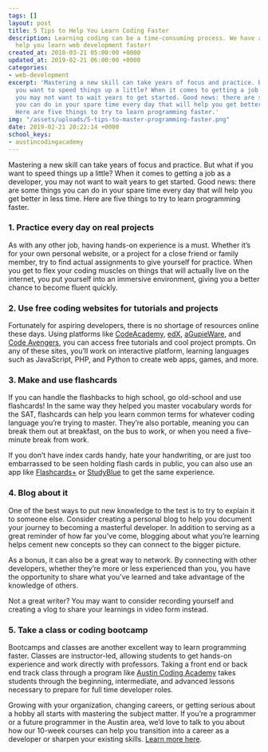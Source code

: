 ```yaml
---
tags: []
layout: post
title: 5 Tips to Help You Learn Coding Faster
description: Learning coding can be a time-consuming process. We have a few tips to
  help you learn web development faster!
created_at: 2018-03-21 05:00:00 +0000
updated_at: 2019-02-21 06:00:00 +0000
categories:
- web-development
excerpt: 'Mastering a new skill can take years of focus and practice. But what if
  you want to speed things up a little? When it comes to getting a job as a web developer,
  you may not want to wait years to get started. Good news: there are some things
  you can do in your spare time every day that will help you get better in less time.
  Here are five things to try to learn programming faster.'
img: "/assets/uploads/5-tips-to-master-programming-faster.png"
date: 2019-02-21 20:22:14 +0000
school_keys:
- austincodingacademy
---
```

Mastering a new skill can take years of focus and practice. But what if you want to speed things up a little? When it comes to getting a job as a developer, you may not want to wait years to get started. Good news: there are some things you can do in your spare time every day that will help you get better in less time. Here are five things to try to learn programming faster.

### 1. Practice every day on real projects

As with any other job, having hands-on experience is a must. Whether it’s for your own personal website, or a project for a close friend or family member, try to find actual assignments to give yourself for practice. When you get to flex your coding muscles on things that will actually live on the internet, you put yourself into an immersive environment, giving you a better chance to become fluent quickly.

### 2. Use free coding websites for tutorials and projects

Fortunately for aspiring developers, there is no shortage of resources online these days. Using platforms like [CodeAcademy](http://www.codecademy.com/), [edX](https://www.edx.org/), [aGupieWare](http://agupieware.com/), and [Code Avengers](http://www.codeavengers.com/), you can access free tutorials and cool project prompts. On any of these sites, you’ll work on interactive platform, learning languages such as JavaScript, PHP, and Python to create web apps, games, and more.

### 3. Make and use flashcards

If you can handle the flashbacks to high school, go old-school and use flashcards! In the same way they helped you master vocabulary words for the SAT, flashcards can help you learn common terms for whatever coding language you’re trying to master. They’re also portable, meaning you can break them out at breakfast, on the bus to work, or when you need a five-minute break from work.

If you don’t have index cards handy, hate your handwriting, or are just too embarrassed to be seen holding flash cards in public, you can also use an app like [Flashcards+](https://itunes.apple.com/us/app/flashcards+-by-chegg-free/id408490162?mt=8) or [StudyBlue](https://itunes.apple.com/us/app/studyblue/id323887414) to get the same experience.

### 4. Blog about it

One of the best ways to put new knowledge to the test is to try to explain it to someone else. Consider creating a personal blog to help you document your journey to becoming a masterful developer. In addition to serving as a great reminder of how far you’ve come, blogging about what you’re learning helps cement new concepts so they can connect to the bigger picture.

As a bonus, it can also be a great way to network. By connecting with other developers, whether they’re more or less experienced than you, you have the opportunity to share what you’ve learned and take advantage of the knowledge of others.

Not a great writer? You may want to consider recording yourself and creating a vlog to share your learnings in video form instead.

### 5. Take a class or coding bootcamp

Bootcamps and classes are another excellent way to learn programming faster. Classes are instructor-led, allowing students to get hands-on experience and work directly with professors. Taking a front end or back end track class through a program like [Austin Coding Academy](https://www.austincodingacademy.com/) takes students through the beginning, intermediate, and advanced lessons necessary to prepare for full time developer roles.

Growing with your organization, changing careers, or getting serious about a hobby all starts with mastering the subject matter. If you’re a programmer or a future programmer in the Austin area, we’d love to talk to you about how our 10-week courses can help you transition into a career as a developer or sharpen your existing skills. [Learn more here](https://austincodingacademy.com/apply/).